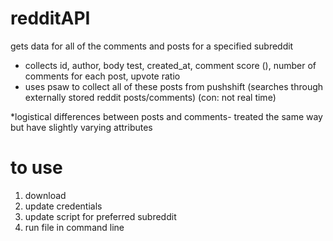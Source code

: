 # redditAPI
gets data for all of the comments and posts for a specified subreddit
- collects id, author, body test, created_at, comment score (), number of comments for each post, upvote ratio
- uses psaw to collect all of these posts from pushshift (searches through externally stored reddit posts/comments) (con: not real time)

*logistical differences between posts and comments- treated the same way but have slightly varying attributes

# to use
1. download 
2. update credentials
3. update script for preferred subreddit
4. run file in command line
